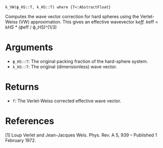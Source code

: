 ```
k_VW(ϕ_HS::T, k_HS::T) where {T<:AbstractFloat}
```

Computes the wave vector correction for hard spheres using the Verlet-Weiss (VW) approximation. This gives an effective wavevector k*eff. k*eff = k*HS * (ϕ*eff / ϕ_HS)^(1/3)

# Arguments

  * `ϕ_HS::T`: The original packing fraction of the hard-sphere system.
  * `k_HS::T`: The original (dimensionless) wave vector.

# Returns

  * `T`: The Verlet-Weiss corrected effective wave vector.

# References

[1] Loup Verlet and Jean-Jacques Weis. Phys. Rev. A 5, 939 – Published 1 February 1972.
